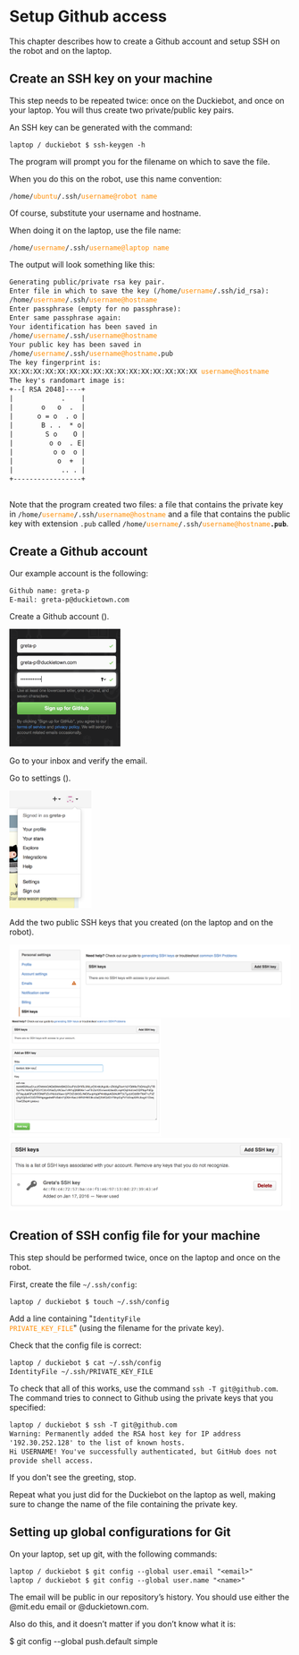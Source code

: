 # Setup Github access

This chapter describes how to create a Github account and setup SSH on the robot and on the laptop.

## Create an SSH key on your machine

This step needs to be repeated twice: once on the Duckiebot, and once on your laptop.
You will thus create two private/public key pairs.

An SSH key can be generated with the command:

    laptop / duckiebot $ ssh-keygen -h

The program will prompt you for the filename on which to save the file.

When you do this on the robot, use this name convention:


<style>

.custom { color: darkorange; }
.github-screenshot {
    max-width: 100%;
    max-height: 15em;
}
</style>

<pre>
<code>/home/<span class='custom'>ubuntu</span>/.ssh/<span class='custom'>username@robot name</span></code>
</pre>

Of course, substitute your username and hostname.

When doing it on the laptop, use the file name:

<pre>
<code>/home/<span class='custom'>username</span>/.ssh/<span class='custom'>username@laptop name</span></code>
</pre>

The output will look something like this:

<pre>
<code>Generating public/private rsa key pair.
Enter file in which to save the key (/home/<span class='custom'>username</span>/.ssh/id_rsa): /home/<span class='custom'>username</span>/.ssh/<span class='custom'>username@hostname</span>
Enter passphrase (empty for no passphrase):
Enter same passphrase again:
Your identification has been saved in /home/<span class='custom'>username</span>/.ssh/<span class='custom'>username@hostname</span>
Your public key has been saved in /home/<span class='custom'>username</span>/.ssh/<span class='custom'>username@hostname</span>.pub
The key fingerprint is:
XX:XX:XX:XX:XX:XX:XX:XX:XX:XX:XX:XX:XX:XX:XX:XX <span class='custom'>username@hostname</span>
The key's randomart image is:
+--[ RSA 2048]----+
|            .    |
|       o   o  .  |
|      o = o  . o |
|       B . .  * o|
|        S o    O |
|         o o  . E|
|          o o  o |
|           o  +  |
|            .. . |
+-----------------+
</code>
</pre>

Note that the program created two files: a file that contains the private key in
<code>/home/<span class='custom'>username</span>/.ssh/<span class='custom'>username@hostname</span></code> and a file that contains the public key with extension `.pub` called
<code>/home/<span class='custom'>username</span>/.ssh/<span class='custom'>username@hostname</span><strong>.pub</strong></code>.

## Create a Github account

Our example account is the following:

    Github name: greta-p
    E-mail: greta-p@duckietown.com

Create a Github account ([](#fig:github0)).

<!-- (redirects to Andrea)
    greta-p@censi.org -->

<img figure-id='fig:github0' class='github-screenshot' src='github0.png'/>

Go to your inbox and verify the email.

Go to settings ([](#fig:github1)).

<img figure-id='fig:github1'  class='github-screenshot'  src='github1.png'/>

Add the two public SSH keys that you created (on the laptop and on the robot).

<img figure-id='fig:github2' class='github-screenshot'  src='github2.png'/>

<img figure-id='fig:github3' class='github-screenshot'  src='github3.png'/>

<img figure-id='fig:github4' class='github-screenshot'  src='github4.png'/>


## Creation of SSH config file for your machine

This step should be performed twice, once on the laptop and once on the robot.

First, create the file `~/.ssh/config`:

    laptop / duckiebot $ touch ~/.ssh/config

Add a line containing "<code>IdentityFile <span class="custom">PRIVATE_KEY_FILE</span></code>"
(using the filename for the private key).

Check that the config file is correct:

    laptop / duckiebot $ cat ~/.ssh/config
    IdentityFile ~/.ssh/PRIVATE_KEY_FILE

To check that all of this works, use the command `ssh -T git@github.com`. The
command tries to connect to Github using the private keys that you specified:

    laptop / duckiebot $ ssh -T git@github.com
    Warning: Permanently added the RSA host key for IP address '192.30.252.128' to the list of known hosts.
    Hi USERNAME! You've successfully authenticated, but GitHub does not provide shell access.

If you don't see the greeting, stop.

Repeat what you just did for the Duckiebot on the laptop as well, making sure
to change the name of the file containing the private key.


## Setting up global configurations for Git
On your laptop, set up git, with the following commands:

    laptop / duckiebot $ git config --global user.email "<email>"
    laptop / duckiebot $ git config --global user.name "<name>"

The email will be public in our repository’s history. You should use either the @mit.edu email or <nickname>@duckietown.com.

Also do this, and it doesn’t matter if you don’t know what it is:

$ git config --global push.default simple
